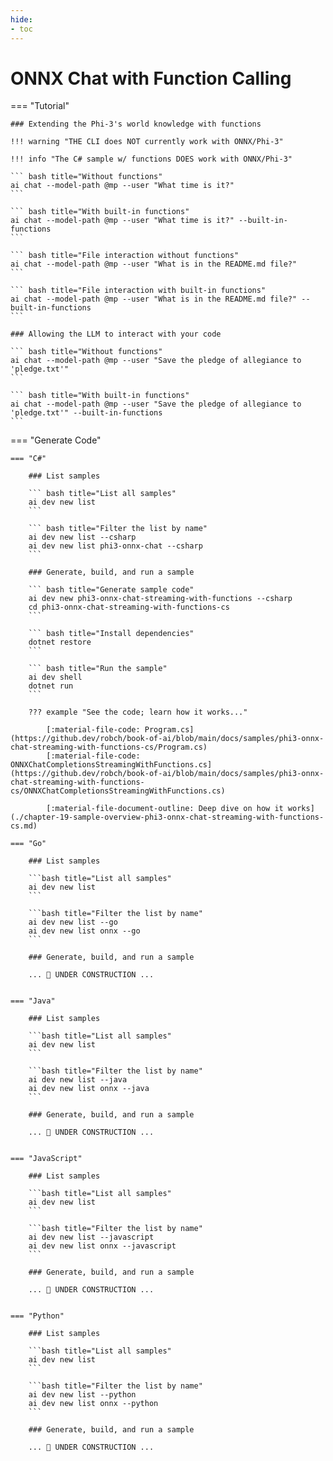 ```yaml
---
hide:
- toc
---
```

# ONNX Chat with Function Calling

=== "Tutorial"

    ### Extending the Phi-3's world knowledge with functions

    !!! warning "THE CLI does NOT currently work with ONNX/Phi-3"

    !!! info "The C# sample w/ functions DOES work with ONNX/Phi-3"

    ``` bash title="Without functions"
    ai chat --model-path @mp --user "What time is it?"
    ```

    ``` bash title="With built-in functions"
    ai chat --model-path @mp --user "What time is it?" --built-in-functions
    ```

    ``` bash title="File interaction without functions"
    ai chat --model-path @mp --user "What is in the README.md file?"
    ```

    ``` bash title="File interaction with built-in functions"
    ai chat --model-path @mp --user "What is in the README.md file?" --built-in-functions
    ```

    ### Allowing the LLM to interact with your code

    ``` bash title="Without functions"
    ai chat --model-path @mp --user "Save the pledge of allegiance to 'pledge.txt'"
    ```

    ``` bash title="With built-in functions"
    ai chat --model-path @mp --user "Save the pledge of allegiance to 'pledge.txt'" --built-in-functions
    ```

=== "Generate Code"

    === "C#"

        ### List samples

        ``` bash title="List all samples"
        ai dev new list
        ```

        ``` bash title="Filter the list by name"
        ai dev new list --csharp
        ai dev new list phi3-onnx-chat --csharp
        ```

        ### Generate, build, and run a sample

        ``` bash title="Generate sample code"
        ai dev new phi3-onnx-chat-streaming-with-functions --csharp
        cd phi3-onnx-chat-streaming-with-functions-cs
        ```

        ``` bash title="Install dependencies"
        dotnet restore
        ```

        ``` bash title="Run the sample"
        ai dev shell
        dotnet run
        ```

        ??? example "See the code; learn how it works..."

            [:material-file-code: Program.cs](https://github.dev/robch/book-of-ai/blob/main/docs/samples/phi3-onnx-chat-streaming-with-functions-cs/Program.cs)  
            [:material-file-code: ONNXChatCompletionsStreamingWithFunctions.cs](https://github.dev/robch/book-of-ai/blob/main/docs/samples/phi3-onnx-chat-streaming-with-functions-cs/ONNXChatCompletionsStreamingWithFunctions.cs)  

            [:material-file-document-outline: Deep dive on how it works](./chapter-19-sample-overview-phi3-onnx-chat-streaming-with-functions-cs.md)  

    === "Go"

        ### List samples

        ```bash title="List all samples"
        ai dev new list
        ```

        ```bash title="Filter the list by name"
        ai dev new list --go
        ai dev new list onnx --go
        ```

        ### Generate, build, and run a sample

        ... 🚧 UNDER CONSTRUCTION ...  


    === "Java"

        ### List samples

        ```bash title="List all samples"
        ai dev new list
        ```

        ```bash title="Filter the list by name"
        ai dev new list --java
        ai dev new list onnx --java
        ```

        ### Generate, build, and run a sample

        ... 🚧 UNDER CONSTRUCTION ...  


    === "JavaScript"

        ### List samples

        ```bash title="List all samples"
        ai dev new list
        ```

        ```bash title="Filter the list by name"
        ai dev new list --javascript
        ai dev new list onnx --javascript
        ```

        ### Generate, build, and run a sample

        ... 🚧 UNDER CONSTRUCTION ...  


    === "Python"

        ### List samples

        ```bash title="List all samples"
        ai dev new list
        ```

        ```bash title="Filter the list by name"
        ai dev new list --python
        ai dev new list onnx --python
        ```

        ### Generate, build, and run a sample

        ... 🚧 UNDER CONSTRUCTION ...  
